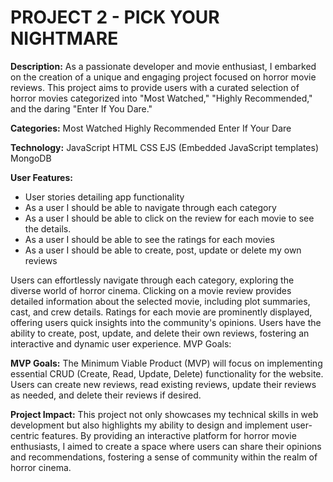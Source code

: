 # PROJECT 2 - PICK YOUR NIGHTMARE

<!-- DESCRIPTION -->
**Description:**
As a passionate developer and movie enthusiast, I embarked on the creation of a unique and engaging project focused on horror movie reviews. This project aims to provide users with a curated selection of horror movies categorized into "Most Watched," "Highly Recommended," and the daring "Enter If You Dare."

<!-- CATEGORIES -->
**Categories:** 
Most Watched
Highly Recommended 
Enter If Your Dare  


<!-- TECHNOLOGY USED -->
**Technology:**
JavaScript
HTML
CSS
EJS (Embedded JavaScript templates)
MongoDB


<!-- USER FEATURES -->
**User Features:**
* User stories detailing app functionality
* As a user I should be able to navigate through each category
* As a user I should be able to click on the review for each movie to see the details.
* As a user I should be able to see the ratings for each movies
* As a user I should be able to create, post, update or delete my own reviews
  
Users can effortlessly navigate through each category, exploring the diverse world of horror cinema.
Clicking on a movie review provides detailed information about the selected movie, including plot summaries, cast, and crew details.
Ratings for each movie are prominently displayed, offering users quick insights into the community's opinions.
Users have the ability to create, post, update, and delete their own reviews, fostering an interactive and dynamic user experience.
MVP Goals:

<!-- MVP GOALS -->
**MVP Goals:**
The Minimum Viable Product (MVP) will focus on implementing essential CRUD (Create, Read, Update, Delete) functionality for the website.
Users can create new reviews, read existing reviews, update their reviews as needed, and delete their reviews if desired.


**Project Impact:**
This project not only showcases my technical skills in web development but also highlights my ability to design and implement user-centric features. By providing an interactive platform for horror movie enthusiasts, I aimed to create a space where users can share their opinions and recommendations, fostering a sense of community within the realm of horror cinema.

